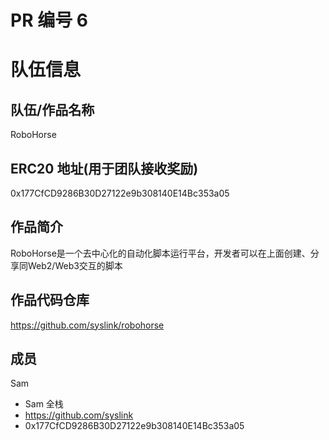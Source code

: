 # PR 编号 6
# 队伍信息
## 队伍/作品名称
RoboHorse

## ERC20 地址(用于团队接收奖励)
0x177CfCD9286B30D27122e9b308140E14Bc353a05

## 作品简介

RoboHorse是一个去中心化的自动化脚本运行平台，开发者可以在上面创建、分享同Web2/Web3交互的脚本

## 作品代码仓库
https://github.com/syslink/robohorse

## 成员

Sam
- Sam 全栈
- https://github.com/syslink
- 0x177CfCD9286B30D27122e9b308140E14Bc353a05
